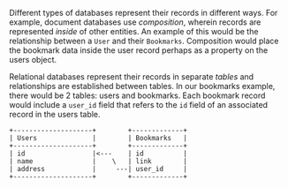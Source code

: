 Different types of databases represent their records in different ways. For example, document databases use _composition_, wherein records are represented _inside_ of other entities. An example of this would be the relationship between a `User` and their `Bookmarks`. Composition would place the bookmark data inside the user record perhaps as a property on the users object.

Relational databases represent their records in separate _tables_ and relationships are established between tables. In our bookmarks example, there would be 2 tables: users and bookmarks. Each bookmark record would include a `user_id` field that refers to the `id` field of an associated record in the users table.

```
+--------------------+        +-------------+
| Users              |        | Bookmarks   |
+--------------------+        +-------------+
| id                 |<---    | id          |
| name               |    \   | link        |
| address            |     ---| user_id     |
+--------------------+        +-------------+
```